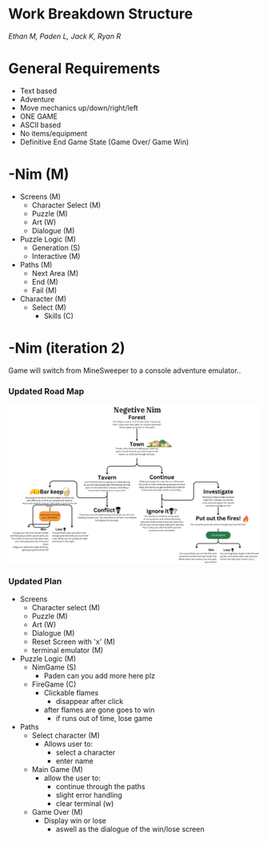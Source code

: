 # Work Breakdown Structure

*Ethan M, Paden L, Jack K, Ryan R*

  

# General Requirements

- Text based
- Adventure
- Move mechanics up/down/right/left
- ONE GAME
- ASCII based
- No items/equipment
- Definitive End Game State (Game Over/ Game Win)

# -Nim (M)
- Screens (M)
	- Character Select (M)
	- Puzzle (M)
	- Art (W)
	- Dialogue (M)
- Puzzle Logic (M)
	- Generation (S)
	- Interactive (M)
- Paths (M)
	- Next Area (M)
	- End (M)
	- Fail (M)
- Character (M)
	- Select (M)
		- Skills (C)

# -Nim (iteration 2)
Game will switch from MineSweeper to a console 
adventure emulator..

### Updated Road Map
![the UML didn't load right ;/](https://github.com/RatRyan/negative-nim/blob/main/road-map.png)

### Updated Plan
- Screens
	- Character select (M)
	- Puzzle (M)
	- Art (W)
	- Dialogue (M)
	- Reset Screen with 'x' (M)
	- terminal emulator (M)
- Puzzle Logic (M)
	- NimGame (S)
		- Paden can you add more here plz
	- FireGame (C)
		- Clickable flames
			- disappear after click
		- after flames are gone goes to win
			- if runs out of time, lose game
- Paths
	- Select character (M)
		- Allows user to: 
			- select a character
			- enter name
	- Main Game (M)
		- allow the user to:
			- continue through the paths
			- slight error handling
			- clear terminal (w)
	- Game Over (M)
		- Display win or lose
			- aswell as the dialogue of the win/lose screen

